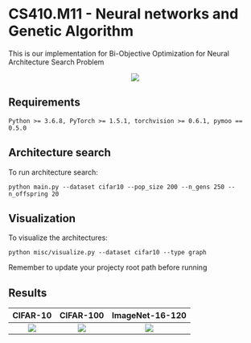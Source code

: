 # CS410.M11 - Neural networks and Genetic Algorithm
This is our implementation for Bi-Objective Optimization for Neural Architecture Search Problem

<p align="center">
  <img src="https://github.com/thoithoi58/CS410.M11/blob/master/img/nsga2.png" />
</p>

## Requirements
``` 
Python >= 3.6.8, PyTorch >= 1.5.1, torchvision >= 0.6.1, pymoo == 0.5.0
```
## Architecture search
To run architecture search:
``` shell
python main.py --dataset cifar10 --pop_size 200 --n_gens 250 --n_offspring 20
```
## Visualization
To visualize the architectures:
``` shell
python misc/visualize.py --dataset cifar10 --type graph           
```
Remember to update your projecty root path before running

## Results
CIFAR-10                   |  CIFAR-100                | ImageNet-16-120
:-------------------------:|:-------------------------:|:-------------------------:
![](https://github.com/thoithoi58/CS410.M11/blob/master/img/cifar10.gif)  |  ![](https://github.com/thoithoi58/CS410.M11/blob/master/img/cifar100.gif)  |  ![](https://github.com/thoithoi58/CS410.M11/blob/master/img/imagenet.gif)

